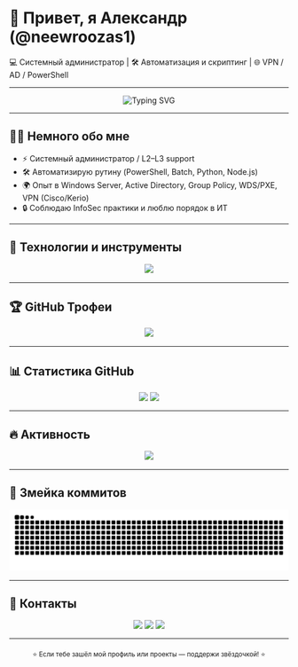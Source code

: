 # 👋 Привет, я Александр (@neewroozas1)

💻 Системный администратор | 🛠️ Автоматизация и скриптинг | 🌐 VPN / AD / PowerShell  

---

<!-- Профиль README — Александр (neewroozas1) -->

<p align="center">
  <img src="https://readme-typing-svg.demolab.com?font=Fira+Code&weight=500&size=28&pause=800&center=true&vCenter=true&width=900&lines=Привет!+Я+Александр+(@neewroozas1);Инфраструктура+%7C+DevOps+%7C+PowerShell;AD+%7C+VPN+%7C+WDS+%7C+Автоматизация;Делаю+жизнь+айтишников+проще+🚀" alt="Typing SVG" />
</p>

---

## 🧑‍💻 Немного обо мне  
- ⚡ Системный администратор / L2–L3 support  
- 🛠️ Автоматизирую рутину (PowerShell, Batch, Python, Node.js)  
- 🌍 Опыт в Windows Server, Active Directory, Group Policy, WDS/PXE, VPN (Cisco/Kerio)  
- 🔒 Соблюдаю InfoSec практики и люблю порядок в ИТ  

---

## 🚀 Технологии и инструменты
<p align="center">
  <img src="https://skillicons.dev/icons?i=powershell,windows,python,nodejs,git,github,vscode,docker" />
</p>

---

## 🏆 GitHub Трофеи
<p align="center">
  <img src="https://github-profile-trophy.vercel.app/?username=neewroozas1&theme=onedark&no-frame=true&row=1&column=7" />
</p>

---

## 📊 Статистика GitHub
<p align="center">
  <img src="https://github-readme-stats.vercel.app/api?username=neewroozas1&show_icons=true&theme=tokyonight&rank_icon=github" height="180"/>
  <img src="https://github-readme-stats.vercel.app/api/top-langs/?username=neewroozas1&layout=compact&theme=tokyonight" height="180"/>
</p>

---

## 🔥 Активность
<p align="center">
  <img src="https://github-readme-streak-stats.herokuapp.com?user=neewroozas1&theme=tokyonight" />
</p>

---

## 🐍 Змейка коммитов
<picture>
  <source media="(prefers-color-scheme: dark)" srcset="https://raw.githubusercontent.com/neewroozas1/neewroozas1/output/github-contribution-grid-snake-dark.svg">
  <img alt="snake" src="https://raw.githubusercontent.com/neewroozas1/neewroozas1/output/github-contribution-grid-snake.svg">
</picture>

---

## 📎 Контакты
<p align="center">
  <a href="https://t.me/your_telegram"><img src="https://img.shields.io/badge/Telegram-0088cc?style=for-the-badge&logo=telegram&logoColor=white"/></a>
  <a href="mailto:you@example.com"><img src="https://img.shields.io/badge/Email-0078D4?style=for-the-badge&logo=gmail&logoColor=white"/></a>
  <a href="https://github.com/neewroozas1"><img src="https://img.shields.io/badge/GitHub-171515?style=for-the-badge&logo=github&logoColor=white"/></a>
</p>

---

<p align="center">
  <sub>⭐ Если тебе зашёл мой профиль или проекты — поддержи звёздочкой! ⭐</sub>
</p>

